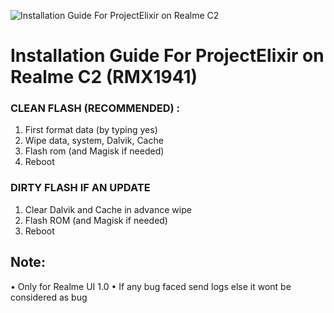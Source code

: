 ![Installation Guide For ProjectElixir on Realme C2](https://i.imgur.com/pmZkslu.png "Installation")

# Installation Guide For ProjectElixir on Realme C2 (RMX1941)

### CLEAN FLASH (RECOMMENDED) : 
1. First format data (by typing yes)
2. Wipe data, system, Dalvik, Cache
3. Flash rom (and Magisk if needed)
4. Reboot

### DIRTY FLASH IF AN UPDATE
1. Clear Dalvik and Cache in advance wipe
2. Flash ROM  (and Magisk if needed)
3. Reboot

## Note: 
• Only for Realme UI 1.0
• If any bug faced send logs else it wont be considered as bug
